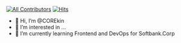 [![All Contributors](https://img.shields.io/badge/all_contributors-orange.svg?style=flat-square)](#contributors)
[![Hits](https://hits.seeyoufarm.com/api/count/incr/badge.svg?url=https%3A%2F%2Fkin-archive.tistory.com&count_bg=%233D91C8&title_bg=%23555555&icon=pocket.svg&icon_color=%23E7E7E7&title=Tstory+blog+counting+From+July.2022&edge_flat=false)](https://hits.seeyoufarm.com)

- 👋 Hi, I’m @COREkin
- 👀 I’m interested in ...
- 🌱 I’m currently learning Frontend and DevOps for Softbank.Corp
